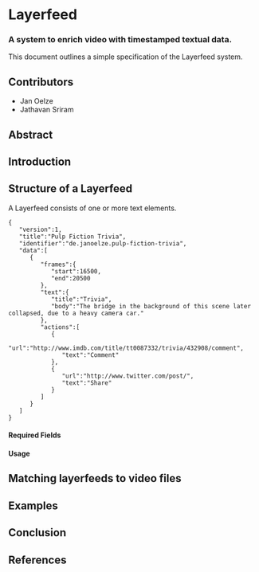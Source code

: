 # Layerfeed
### A system to enrich video with timestamped textual data.

This document outlines a simple specification of the Layerfeed system.

## Contributors

- Jan Oelze
- Jathavan Sriram

## Abstract
## Introduction
## Structure of a Layerfeed

A Layerfeed consists of one or more text elements.

```
{
   "version":1,
   "title":"Pulp Fiction Trivia",
   "identifier":"de.janoelze.pulp-fiction-trivia",
   "data":[
      {
         "frames":{
            "start":16500,
            "end":20500
         },
         "text":{
            "title":"Trivia",
            "body":"The bridge in the background of this scene later collapsed, due to a heavy camera car."
         },
         "actions":[
            {
               "url":"http://www.imdb.com/title/tt0087332/trivia/432908/comment",
               "text":"Comment"
            },
            {
               "url":"http://www.twitter.com/post/",
               "text":"Share"
            }
         ]
      }
   ]
}
```

#### Required Fields
#### Usage

## Matching layerfeeds to video files
## Examples
## Conclusion
## References
